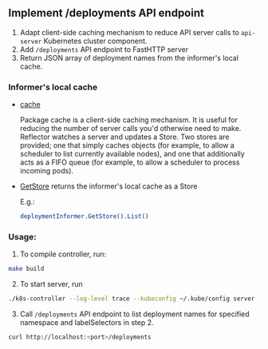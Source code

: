 ## Implement /deployments API endpoint

1. Adapt client-side caching mechanism to reduce API server calls to `api-server` Kubernetes cluster component.
2. Add `/deployments` API endpoint to FastHTTP server
3. Return JSON array of deployment names from the informer's local cache.

### Informer's local cache

- [cache](https://pkg.go.dev/k8s.io/client-go@v0.33.2/tools/cache#pkg-overview)

    Package cache is a client-side caching mechanism. It is useful for reducing the number of server calls you'd otherwise need to make. Reflector watches a server and updates a Store. Two stores are provided; one that simply caches objects (for example, to allow a scheduler to list currently available nodes), and one that additionally acts as a FIFO queue (for example, to allow a scheduler to process incoming pods).

- [GetStore](https://pkg.go.dev/k8s.io/client-go@v0.33.2/tools/cache#SharedInformer.GetStore) returns the informer's local cache as a Store

    E.g.:
    ```sh
    deploymentInformer.GetStore().List()
    ```

### Usage:

1. To compile controller, run:
```sh
make build
```

2. To start server, run
```sh
./k8s-controller --log-level trace --kubeconfig ~/.kube/config server --namespace <namespace> --labelSelectors labelName=labelValue
```

3. Call `/deployments` API endpoint to list deployment names for specified namespace and labelSelectors in step 2.
```sh
curl http://localhost:<port>/deployments
```